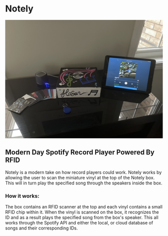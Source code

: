 # Notely

<p align="center"><img src="./NotelyBox.jpg" width="1008"></p>

## Modern Day Spotify Record Player Powered By RFID

Notely is a modern take on how record players could work.
Notely works by allowing the user to scan the miniature vinyl at the top of the Notely box. This will in turn play the specified song through the speakers inside the box.

### How it works:

The box contains an RFID scanner at the top and each vinyl contains a small RFID chip within it. When the vinyl is scanned on the box, it recognizes the ID and as a result plays the specified song from the box's speaker. This all works through the Spotify API and either the local, or cloud database of songs and their corresponding IDs.